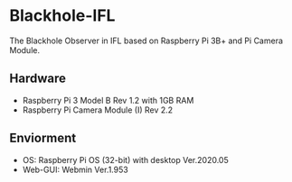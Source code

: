 # Blackhole-IFL
The Blackhole Observer in IFL based on Raspberry Pi 3B+ and Pi Camera Module.

## Hardware
* Raspberry Pi 3 Model B Rev 1.2 with 1GB RAM
* Raspberry Pi Camera Module (I) Rev 2.2

## Enviorment
* OS:    Raspberry Pi OS (32-bit) with desktop Ver.2020.05
* Web-GUI:    Webmin Ver.1.953
